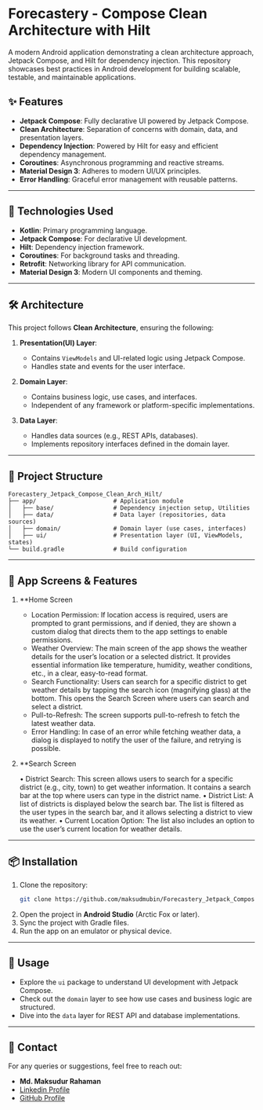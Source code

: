 # Forecastery - Compose Clean Architecture with Hilt

A modern Android application demonstrating a clean architecture approach, Jetpack Compose, and Hilt for dependency injection. This repository showcases best practices in Android development for building scalable, testable, and maintainable applications.

## ✨ Features

- **Jetpack Compose**: Fully declarative UI powered by Jetpack Compose.
- **Clean Architecture**: Separation of concerns with domain, data, and presentation layers.
- **Dependency Injection**: Powered by Hilt for easy and efficient dependency management.
- **Coroutines**: Asynchronous programming and reactive streams.
- **Material Design 3**: Adheres to modern UI/UX principles.
- **Error Handling**: Graceful error management with reusable patterns.

---

## 🚀 Technologies Used

- **Kotlin**: Primary programming language.
- **Jetpack Compose**: For declarative UI development.
- **Hilt**: Dependency injection framework.
- **Coroutines**: For background tasks and threading.
- **Retrofit**: Networking library for API communication.
- **Material Design 3**: Modern UI components and theming.

---

## 🛠 Architecture

This project follows **Clean Architecture**, ensuring the following:

1. **Presentation(UI) Layer**:
   - Contains `ViewModels` and UI-related logic using Jetpack Compose.
   - Handles state and events for the user interface.

2. **Domain Layer**:
   - Contains business logic, use cases, and interfaces.
   - Independent of any framework or platform-specific implementations.

3. **Data Layer**:
   - Handles data sources (e.g., REST APIs, databases).
   - Implements repository interfaces defined in the domain layer.

---

## 📂 Project Structure

```
Forecastery_Jetpack_Compose_Clean_Arch_Hilt/
├── app/                      # Application module
│   ├── base/                 # Dependency injection setup, Utilities
│   ├── data/                 # Data layer (repositories, data sources)
│   ├── domain/               # Domain layer (use cases, interfaces)
│   ├── ui/                   # Presentation layer (UI, ViewModels, states)
└── build.gradle              # Build configuration
```

---

## 📱 App Screens & Features

1. **Home Screen

	-	Location Permission: If location access is required, users are prompted to grant permissions, and if denied, they are shown a custom dialog that directs them to the app settings to enable permissions.
	-	Weather Overview: The main screen of the app shows the weather details for the user’s location or a selected district. It provides essential information like temperature, humidity, weather conditions, etc., in a clear, easy-to-read format.
	-	Search Functionality: Users can search for a specific district to get weather details by tapping the search icon (magnifying glass) at the bottom. This opens the Search Screen where users can search and select a district.
	-	Pull-to-Refresh: The screen supports pull-to-refresh to fetch the latest weather data.
	-	Error Handling: In case of an error while fetching weather data, a dialog is displayed to notify the user of the failure, and retrying is possible.

2. **Search Screen

	•	District Search: This screen allows users to search for a specific district (e.g., city, town) to get weather information. It contains a search bar at the top where users can type in the district name.
	•	District List: A list of districts is displayed below the search bar. The list is filtered as the user types in the search bar, and it allows selecting a district to view its weather.
	•	Current Location Option: The list also includes an option to use the user’s current location for weather details.

---

## 📦 Installation

1. Clone the repository:
   ```bash
   git clone https://github.com/maksudmubin/Forecastery_Jetpack_Compose_Clean_Arch_Hilt.git
   ```
2. Open the project in **Android Studio** (Arctic Fox or later).
3. Sync the project with Gradle files.
4. Run the app on an emulator or physical device.

---

## 📝 Usage

- Explore the `ui` package to understand UI development with Jetpack Compose.
- Check out the `domain` layer to see how use cases and business logic are structured.
- Dive into the `data` layer for REST API and database implementations.

---

## 💬 Contact

For any queries or suggestions, feel free to reach out:

- **Md. Maksudur Rahaman**
- [Linkedin Profile](https://www.linkedin.com/in/maksudmubin/)
- [GitHub Profile](https://github.com/maksudmubin)
